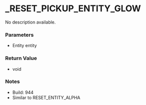 # _RESET_PICKUP_ENTITY_GLOW

No description available.

### Parameters
* Entity entity

### Return Value
* void

### Notes
* Build: 944
* Similar to RESET_ENTITY_ALPHA

